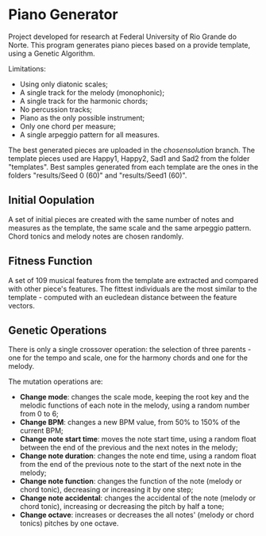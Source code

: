 # Piano Generator

Project developed for research at Federal University of Rio Grande do Norte.
This program generates piano pieces based on a provide template, using a Genetic Algorithm.

Limitations:
* Using only diatonic scales;
* A single track for the melody (monophonic);
* A single track for the harmonic chords;
* No percussion tracks;
* Piano as the only possible instrument;
* Only one chord per measure;
* A single arpeggio pattern for all measures.

The best generated pieces are uploaded in the _chosensolution_ branch.
The template pieces used are Happy1, Happy2, Sad1 and Sad2 from the folder "templates".
Best samples generated from each template are the ones in the folders "results/Seed 0 (60)" and "results/Seed1 (60)".

## Initial Oopulation

A set of initial pieces are created with the same number of notes and measures as the template, the same scale and the same arpeggio pattern.
Chord tonics and melody notes are chosen randomly.

## Fitness Function

A set of 109 musical features from the template are extracted and compared with other piece's features. 
The fittest individuals are the most similar to the template - computed with an eucledean distance between the feature vectors.

## Genetic Operations

There is only a single crossover operation: the selection of three parents - 
one for the tempo and scale, one for the harmony chords and one for the melody.

The mutation operations are:
- **Change mode**: changes the scale mode, keeping the root key and the melodic functions of each note in the melody, using a random number from 0 to 6;
- **Change BPM**: changes a new BPM value, from 50% to 150% of the current BPM;
- **Change note start time**: moves the note start time, using a random float between the end of the previous and the next notes in the melody;
- **Change note duration**: changes the note end time, using a random float from the end of the previous note to the start of the next note in the melody;
- **Change note function**: changes the function of the note (melody or chord tonic), decreasing or increasing it by one step;
- **Change note accidental**: changes the accidental of the note (melody or chord tonic), increasing or decreasing the pitch by half a tone;
- **Change octave**: increases or decreases the all notes' (melody or chord tonics) pitches by one octave.
